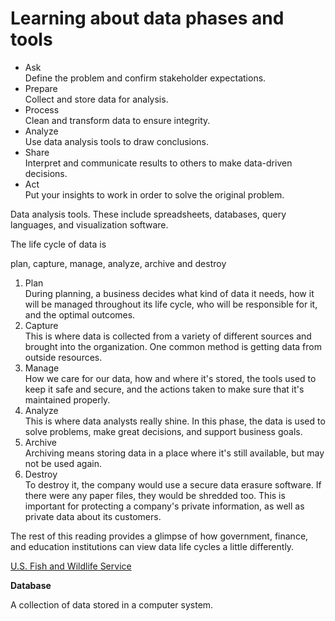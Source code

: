 <h1>Learning about data phases and tools</h1>
<ul>
  <li>Ask</li>
  Define the problem and confirm stakeholder expectations.
  <li>Prepare</li>
  Collect and store data for analysis.
  <li>Process</li>
  Clean and transform data to ensure integrity.
  <li>Analyze</li>
  Use data analysis tools to draw conclusions.
  <li>Share</li>
  Interpret and communicate results to others to make data-driven decisions.
  <li>Act</li>
  Put your insights to work in order to solve the original problem.
</ul>


<p> Data analysis tools. These include spreadsheets, databases, query languages, and visualization software.</p>


<p>The life cycle of data is</p> plan, capture, manage, analyze, archive and destroy

<ol>
  <li>Plan</li>
  During planning, a business decides what kind of data it needs, how it will be managed throughout its life cycle, who will be responsible for it, and the optimal outcomes.
  <li>Capture</li>
  This is where data is collected from a variety of different sources and brought into the organization. One common method is getting data from outside resources.
  <li>Manage</li>
   How we care for our data, how and where it's stored, the tools used to keep it safe and secure, and the actions taken to make sure that it's maintained properly.
  <li>Analyze</li>
  This is where data analysts really shine. In this phase, the data is used to solve problems, make great decisions, and support business goals.
  <li>Archive</li>
  Archiving means storing data in a place where it's still available, but may not be used again. 
  <li>Destroy</li>
  To destroy it, the company would use a secure data erasure software. If there were any paper files, they would be shredded too. This is important for protecting a company's private information, as well as private data about its customers. 
 </ol>
 
 <p> The rest of this reading provides a glimpse of how government, finance, and education institutions can view data life cycles a little differently.</p>
 
 <p><a href="https://www.fws.gov/data/life-cycle"> U.S. Fish and Wildlife Service</a></p>


<p><b>Database</b>
  
  A collection of data stored in a computer system.
  </p>


